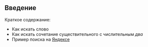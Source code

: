 ## Введение  

Краткое содержание:

* Как искать слово
* Как искать сочетание существительного с числительным *два* 
* Пример поиска на [Яндексе](https://ya.ru/)

